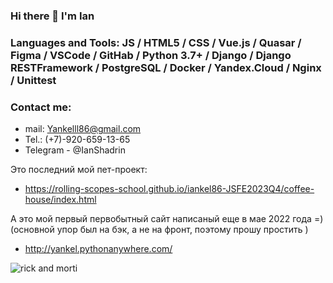 ### Hi there 👋   I'm Ian

### Languages and Tools: JS / HTML5 / CSS / Vue.js / Quasar / Figma / VSCode / GitHab / Python 3.7+ / Django / Django RESTFramework / PostgreSQL / Docker / Yandex.Cloud / Nginx / Unittest

### Contact me:
- mail: Yankelll86@gmail.com
- Tel.: (+7)-920-659-13-65
- Telegram - @IanShadrin

Это последний мой пет-проект:
- https://rolling-scopes-school.github.io/iankel86-JSFE2023Q4/coffee-house/index.html

А это мой первый первобытный сайт написаный еще в мае 2022 года =) (основной упор был на бэк, а не на фронт, поэтому прошу простить )
- http://yankel.pythonanywhere.com/


![rick and morti](https://user-images.githubusercontent.com/88619378/202723468-ef09748f-2288-4361-8aea-9920b2ca635f.gif)


<!--
**Iankel86/Iankel86** is a ✨ _special_ ✨ repository because its `README.md` (this file) appears on your GitHub profile.

Here are some ideas to get you started:

- 🔭 I’m currently working on ...
- 🌱 I’m currently learning ...
- 👯 I’m looking to collaborate on ...
- 🤔 I’m looking for help with ...
- 💬 Ask me about ...
- 📫 How to reach me: ...
- 😄 Pronouns: ...
- ⚡ Fun fact: ...
-->
